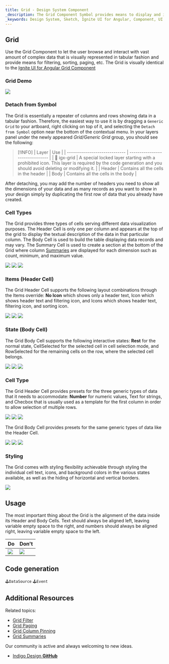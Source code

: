 ```yaml
---
title: Grid - Design System Component
_description: The Grid Component Symbol provides means to display and interact with high-quantities of data structured in a tabular fashion. 
_keywords: Design System, Sketch, Ignite UI for Angular, Component, UI Library, Widgets
---
```


## Grid

Use the Grid Component to let the user browse and interact with vast amount of complex data that is visually represented in tabular fashion and provide means for filtering, sorting, paging, etc. The Grid is visually identical to the [Ignite UI for Angular Grid Component](https://www.infragistics.com/products/ignite-ui-angular/angular/components/grid.html)

### Grid Demo

![](../images/grid_demo.png)

### Detach from Symbol

The Grid is essentially a repeater of columns and rows showing data in a tabular fashion. Therefore, the easiest way to use it is by dragging a `Generic Grid` to your artboard, right clicking on top of it, and selecting the `Detach from Symbol` option near the bottom of the contextual menu. In your layers panel under the newly appeared
_Grid/Generic Grid_ group, you should see the following:

> [!INFO]
> | Layer | Use |
> | ----------------------------- | ------------------------------- |
> | 🚫 igx-grid | A special locked layer starting with a prohibited icon. This layer is required by the code generation and you should avoid deleting or modifying it. |
> | Header | Contains all the cells in the header |
> | Body | Contains all the cells in the body |

After detaching, you may add the number of headers you need to show all the dimensions of your data and as many records as you want to show in your design simply by duplicating the first row of data that you already have created.

### Cell Types

The Grid provides three types of cells serving different data visualization purposes. The Header Cell is only one per column and appears at the top of the grid to display the textual description of the data in that particular column. The Body Cell is used to build the table displaying data records and may vary. The Summary Cell is used to create a section at the bottom of the Grid where column [Summaries](grid-summaries.md) are displayed for each dimension such as count, minimum, and maximum value.

![](../images/grid_cell_header.png)
![](../images/grid_cell_body.png)
![](../images/grid_cell_summary.png)

### Items (Header Cell)

The Grid Header Cell supports the following layout combinations through the Items override: **No Icon** which shows only a header text, Icon which shows header text and filtering icon, and Icons which shows header text, filtering icon, and sorting icon.

![](../images/grid_cell_header_no-icon.png)
![](../images/grid_cell_header_icon.png)
![](../images/grid_cell_header_icons.png)

### State (Body Cell)

The Grid Body Cell supports the following interactive states: **Rest** for the normal state, CellSelected for the selected cell in cell selection mode, and RowSelected for the remaining cells on the row, where the selected cell belongs.

![](../images/grid_cell_body_rest.png)
![](../images/grid_cell_body_cell-selected.png)
![](../images/grid_cell_body_row-selected.png)

### Cell Type

The Grid Header Cell provides presets for the three generic types of data that it needs to accommodate: **Number** for numeric values, Text for strings, and Checbox that is usually used as a template for the first column in order to allow selection of multiple rows.

![](../images/grid_cell_header_number.png)
![](../images/grid_cell_header_text.png)
![](../images/grid_cell_header_checkbox.png)

The Grid Body Cell provides presets for the same generic types of data like the Header Cell.

![](../images/grid_cell_body_number.png)
![](../images/grid_cell_body_text.png)
![](../images/grid_cell_body_checkbox.png)

### Styling

The Grid comes with styling flexibility achievable through styling the individual cell text, icons, and background colors in the various states available, as well as the hiding of horizontal and vertical borders.

![](../images/grid_styling.png)

## Usage

The most important thing about the Grid is the alignment of the data inside its Header and Body Cells. Text should always be aligned left, leaving variable empty space to the right, and numbers should always be aligned right, leaving variable empty space to the left.

| Do                          | Don't                         |
| --------------------------- | ----------------------------- |
| ![](../images/grid_do1.png) | ![](../images/grid_dont1.png) |

## Code generation

`🕹️DataSource`
`🕹️Event`

## Additional Resources

Related topics:

- [Grid Filter](grid-filter.md)
- [Grid Paging](grid-paging.md)
- [Grid Column Pinning](grid-column-pinning.md)
- [Grid Summaries](grid-summaries.md)
  <div class="divider--half"></div>

Our community is active and always welcoming to new ideas.

- [Indigo Design **GitHub**](https://github.com/IgniteUI/design-system-docfx)
